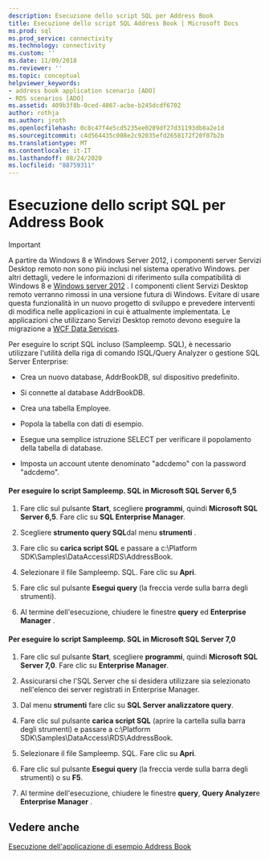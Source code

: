 ```yaml
---
description: Esecuzione dello script SQL per Address Book
title: Esecuzione dello script SQL Address Book | Microsoft Docs
ms.prod: sql
ms.prod_service: connectivity
ms.technology: connectivity
ms.custom: ''
ms.date: 11/09/2018
ms.reviewer: ''
ms.topic: conceptual
helpviewer_keywords:
- address book application scenario [ADO]
- RDS scenarios [ADO]
ms.assetid: 409b3f8b-0ced-4867-acbe-b245dcdf6702
author: rothja
ms.author: jroth
ms.openlocfilehash: 0c8c47f4e5cd5235ee0289df27d31193db8a2e1d
ms.sourcegitcommit: c4d564435c008e2c92035efd2658172f20f07b2b
ms.translationtype: MT
ms.contentlocale: it-IT
ms.lasthandoff: 08/24/2020
ms.locfileid: "88759311"
---
```

# <a name="running-the-address-book-sql-script"></a>Esecuzione dello script SQL per Address Book
> [!IMPORTANT]
>  A partire da Windows 8 e Windows Server 2012, i componenti server Servizi Desktop remoto non sono più inclusi nel sistema operativo Windows. per altri dettagli, vedere le informazioni di riferimento sulla compatibilità di Windows 8 e [Windows server 2012](https://www.microsoft.com/download/details.aspx?id=27416) . I componenti client Servizi Desktop remoto verranno rimossi in una versione futura di Windows. Evitare di usare questa funzionalità in un nuovo progetto di sviluppo e prevedere interventi di modifica nelle applicazioni in cui è attualmente implementata. Le applicazioni che utilizzano Servizi Desktop remoto devono eseguire la migrazione a [WCF Data Services](https://go.microsoft.com/fwlink/?LinkId=199565).  
  
 Per eseguire lo script SQL incluso (Sampleemp. SQL), è necessario utilizzare l'utilità della riga di comando ISQL/Query Analyzer o gestione SQL Server Enterprise:  
  
-   Crea un nuovo database, AddrBookDB, sul dispositivo predefinito.  
  
-   Si connette al database AddrBookDB.  
  
-   Crea una tabella Employee.  
  
-   Popola la tabella con dati di esempio.  
  
-   Esegue una semplice istruzione SELECT per verificare il popolamento della tabella di database.  
  
-   Imposta un account utente denominato "adcdemo" con la password "adcdemo".  
  
#### <a name="to-run-the-sampleempsql-script-in-microsoft-sql-server-65"></a>Per eseguire lo script Sampleemp. SQL in Microsoft SQL Server 6,5  
  
1.  Fare clic sul pulsante **Start**, scegliere **programmi**, quindi **Microsoft SQL Server 6,5**. Fare clic su **SQL Enterprise Manager**.  
  
2.  Scegliere **strumento query SQL**dal menu **strumenti** .  
  
3.  Fare clic su **carica script SQL** e passare a c:\Platform SDK\Samples\DataAccess\RDS\AddressBook.  
  
4.  Selezionare il file Sampleemp. SQL. Fare clic su **Apri**.  
  
5.  Fare clic sul pulsante **Esegui query** (la freccia verde sulla barra degli strumenti).  
  
6.  Al termine dell'esecuzione, chiudere le finestre **query** ed **Enterprise Manager** .  
  
#### <a name="to-run-the-sampleempsql-script-in-microsoft-sql-server-70"></a>Per eseguire lo script Sampleemp. SQL in Microsoft SQL Server 7,0  
  
1.  Fare clic sul pulsante **Start**, scegliere **programmi**, quindi **Microsoft SQL Server 7,0**. Fare clic su **Enterprise Manager**.  
  
2.  Assicurarsi che l'SQL Server che si desidera utilizzare sia selezionato nell'elenco dei server registrati in Enterprise Manager.  
  
3.  Dal menu **strumenti** fare clic su **SQL Server analizzatore query**.  
  
4.  Fare clic sul pulsante **carica script SQL** (aprire la cartella sulla barra degli strumenti) e passare a c:\Platform SDK\Samples\DataAccess\RDS\AddressBook.  
  
5.  Selezionare il file Sampleemp. SQL. Fare clic su **Apri**.  
  
6.  Fare clic sul pulsante **Esegui query** (la freccia verde sulla barra degli strumenti) o su **F5**.  
  
7.  Al termine dell'esecuzione, chiudere le finestre **query**, **Query Analyzer**e **Enterprise Manager** .  
  
## <a name="see-also"></a>Vedere anche  
 [Esecuzione dell'applicazione di esempio Address Book](./running-the-address-book-sample-application.md)